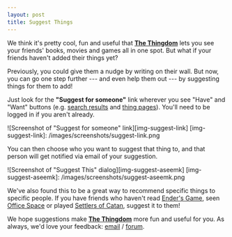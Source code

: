 ```yaml
---
layout: post
title: Suggest Things
---
```


We think it's pretty cool, fun and useful that **[The Thingdom][thingdom]**
lets you see your friends' books, movies and games all in one spot. But what
if your friends haven't added their things yet?

[thingdom]: http://www.thethingdom.com/

Previously, you could give them a nudge by writing on their wall. But now, you
can go one step further --- and even help them out --- by suggesting things
for them to add!

Just look for the **"Suggest for someone"** link wherever you see "Have" and
"Want" buttons (e.g. [search results][search-results] and
[thing pages][thing-page]). You'll need to be logged in if you aren't already.

[search-results]: http://www.thethingdom.com/search?q=settlers+of+catan
[thing-page]: http://www.thethingdom.com/58-The-Settlers-of-Catan

![Screenshot of "Suggest for someone" link][img-suggest-link]
[img-suggest-link]: /images/screenshots/suggest-link.png

You can then choose who you want to suggest that thing to, and that person
will get notified via email of your suggestion.

![Screenshot of "Suggest This" dialog][img-suggest-aseemk]
[img-suggest-aseemk]: /images/screenshots/suggest-aseemk.png

We've also found this to be a great way to recommend specific things to
specific people. If you have friends who haven't read
[Ender's Game][enders-game], seen [Office Space][office-space] or played
[Settlers of Catan][settlers-of-catan], suggest it to them!

[enders-game]: http://www.thethingdom.com/458-Enders-Game-Ender-Book-1
[office-space]: http://www.thethingdom.com/112-Office-Space-Special-Edition-with-Flair-Widescreen-Edition
[settlers-of-catan]: http://www.thethingdom.com/58-The-Settlers-of-Catan

We hope suggestions make **[The Thingdom][thingdom]** more fun and useful for
you. As always, we'd love your feedback: [email][email] / [forum][forum].

[email]: mailto:feedback@thethingdom.com
[forum]: http://thingdom.uservoice.com/

